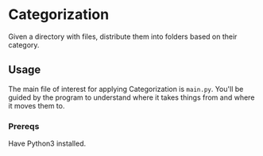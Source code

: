 # Categorization
Given a directory with files, distribute them into folders based on their category.

## Usage 
The main file of interest for applying Categorization is `main.py`. 
You'll be guided by the program to understand where it takes things from and where it moves them to.

### Prereqs

Have Python3 installed.

